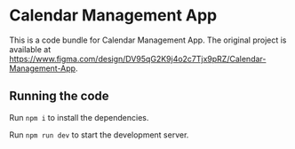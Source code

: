 
  # Calendar Management App

  This is a code bundle for Calendar Management App. The original project is available at https://www.figma.com/design/DV95qG2K9j4o2c7Tjx9pRZ/Calendar-Management-App.

  ## Running the code

  Run `npm i` to install the dependencies.

  Run `npm run dev` to start the development server.
  